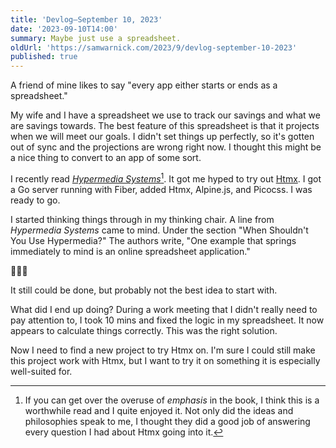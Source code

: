 ```yaml
---
title: 'Devlog—September 10, 2023'
date: '2023-09-10T14:00'
summary: Maybe just use a spreadsheet.
oldUrl: 'https://samwarnick.com/2023/9/devlog-september-10-2023'
published: true
---
```


A friend of mine likes to say "every app either starts or ends as a spreadsheet."

My wife and I have a spreadsheet we use to track our savings and what we are savings towards. The best feature of this spreadsheet is that it projects when we will meet our goals. I didn't set things up perfectly, so it's gotten out of sync and the projections are wrong right now. I thought this might be a nice thing to convert to an app of some sort.

I recently read [_Hypermedia Systems_](https://hypermedia.systems)[^1]. It got me hyped to try out [Htmx](https://htmx.org). I got a Go server running with Fiber, added Htmx, Alpine.js, and Picocss. I was ready to go.

I started thinking things through in my thinking chair. A line from _Hypermedia Systems_ came to mind. Under the section "When Shouldn't You Use Hypermedia?" The authors write, "One example that springs immediately to mind is an online spreadsheet application."

🤦🏻‍♂️

It still could be done, but probably not the best idea to start with.

What did I end up doing? During a work meeting that I didn't really need to pay attention to, I took 10 mins and fixed the logic in my spreadsheet. It now appears to calculate things correctly. This was the right solution.

Now I need to find a new project to try Htmx on. I'm sure I could still make this project work with Htmx, but I want to try it on something it is especially well-suited for.

[^1]: If you can get over the overuse of _emphasis_ in the book, I think this is a worthwhile read and I quite enjoyed it. Not only did the ideas and philosophies speak to me, I thought they did a good job of answering every question I had about Htmx going into it.
